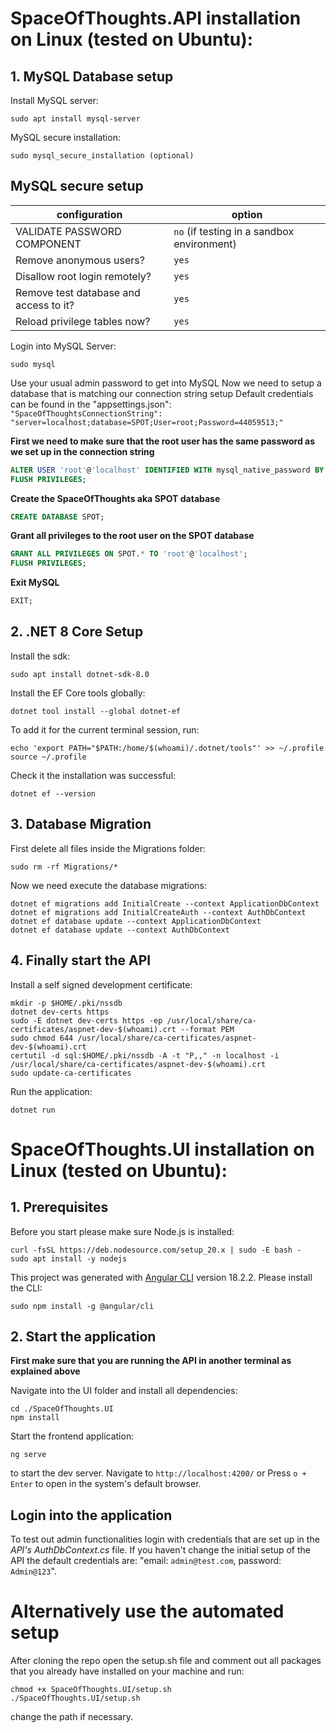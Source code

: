 # SpaceOfThoughts.API installation on Linux (tested on Ubuntu):

## 1. MySQL Database setup 

Install MySQL server:

```
sudo apt install mysql-server 
```
MySQL secure installation:

```
sudo mysql_secure_installation (optional)
```

## MySQL secure setup
| configuration| option |
| ------ | ----------- |
| VALIDATE PASSWORD COMPONENT| `no` (if testing in a sandbox environment)|
| Remove anonymous users? | `yes` |
| Disallow root login remotely?| `yes`|
| Remove test database and access to it? | `yes` |
| Reload privilege tables now? | `yes`|

Login into MySQL Server:

``` 
sudo mysql
```
Use your usual admin password to get into MySQL
Now we need to setup a database that is matching our connection string setup 
Default credentials can be found in the "appsettings.json": 
`"SpaceOfThoughtsConnectionString": "server=localhost;database=SPOT;User=root;Password=44059513;"`

**First we need to make sure that the root user has the same password as we set up in the connection string**

```sql
ALTER USER 'root'@'localhost' IDENTIFIED WITH mysql_native_password BY '44059513';
FLUSH PRIVILEGES;
```

**Create the SpaceOfThoughts aka SPOT database**

```sql	
CREATE DATABASE SPOT;
```

**Grant all privileges to the root user on the SPOT database**

 ```sql
GRANT ALL PRIVILEGES ON SPOT.* TO 'root'@'localhost';
FLUSH PRIVILEGES;
```

**Exit MySQL**

```sql
EXIT;
```

## 2. .NET 8 Core Setup

Install the sdk:

``` 
sudo apt install dotnet-sdk-8.0
```

Install the EF Core tools globally:

```
dotnet tool install --global dotnet-ef
```

To add it for the current terminal session, run:

```
echo 'export PATH="$PATH:/home/$(whoami)/.dotnet/tools"' >> ~/.profile
source ~/.profile
```

Check it the installation was successful:

```
dotnet ef --version
```

## 3. Database Migration

First delete all files inside the Migrations folder:

```
sudo rm -rf Migrations/*
```

Now we need execute the database migrations:

```
dotnet ef migrations add InitialCreate --context ApplicationDbContext
dotnet ef migrations add InitialCreateAuth --context AuthDbContext
dotnet ef database update --context ApplicationDbContext
dotnet ef database update --context AuthDbContext
```

## 4. Finally start the API

Install a self signed development certificate:

```
mkdir -p $HOME/.pki/nssdb
dotnet dev-certs https
sudo -E dotnet dev-certs https -ep /usr/local/share/ca-certificates/aspnet-dev-$(whoami).crt --format PEM
sudo chmod 644 /usr/local/share/ca-certificates/aspnet-dev-$(whoami).crt
certutil -d sql:$HOME/.pki/nssdb -A -t "P,," -n localhost -i /usr/local/share/ca-certificates/aspnet-dev-$(whoami).crt
sudo update-ca-certificates
```

Run the application:

```
dotnet run
```

# SpaceOfThoughts.UI installation on Linux (tested on Ubuntu):

## 1. Prerequisites

Before you start please make sure Node.js is installed:

```
curl -fsSL https://deb.nodesource.com/setup_20.x | sudo -E bash -
sudo apt install -y nodejs
```

This project was generated with [Angular CLI](https://github.com/angular/angular-cli) version 18.2.2.
Please install the CLI:

```
sudo npm install -g @angular/cli
```

## 2. Start the application

**First make sure that you are running the API in another terminal as explained above**

Navigate into the UI folder and install all dependencies:

```
cd ./SpaceOfThoughts.UI
npm install
```

Start the frontend application:

```
ng serve
```

to start the dev server. Navigate to `http://localhost:4200/` or Press `o + Enter` to open in the system's default browser.

## Login into the application

To test out admin functionalities login with credentials that are set up in the *API's AuthDbContext.cs* file. If you haven't change the initial setup of the API the default credentials are: "email: `admin@test.com`, password: `Admin@123`".

# Alternatively use the automated setup

After cloning the repo open the setup.sh file and comment out all packages that you already have installed on your machine and run:

 ```
chmod +x SpaceOfThoughts.UI/setup.sh
./SpaceOfThoughts.UI/setup.sh
 ```
 change the path if necessary.
